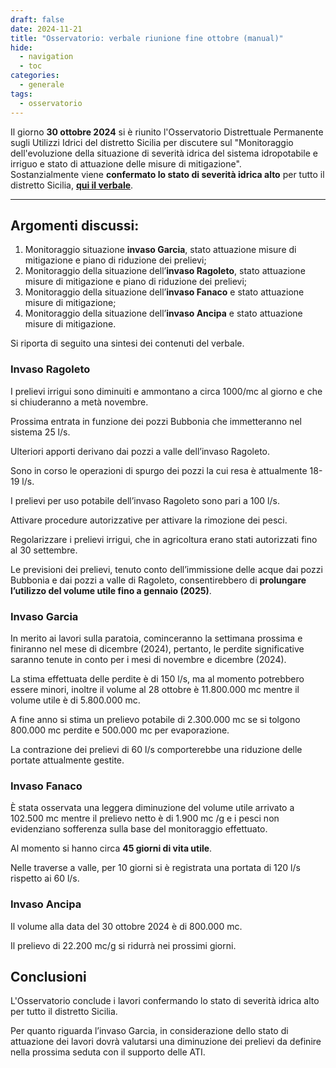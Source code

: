 ```yaml
---
draft: false
date: 2024-11-21
title: "Osservatorio: verbale riunione fine ottobre (manual)"
hide:
  - navigation
  - toc
categories:
  - generale
tags:
  - osservatorio
---
```



Il giorno **30 ottobre 2024** si è riunito l'Osservatorio Distrettuale Permanente sugli Utilizzi Idrici del distretto Sicilia per discutere sul "Monitoraggio dell'evoluzione della situazione di severità idrica del sistema idropotabile e irriguo e stato di attuazione delle misure di mitigazione".<br>
Sostanzialmente viene **confermato lo stato di severità idrica alto** per tutto il distretto Sicilia, [**qui il verbale**](https://www.regione.sicilia.it/sites/default/files/2024-11/Verbale_OPUI_30_ottobre_2024.pdf).

---

## Argomenti discussi:

1. Monitoraggio situazione **invaso Garcia**, stato attuazione misure di mitigazione e piano di riduzione dei prelievi;
2. Monitoraggio della situazione dell’**invaso Ragoleto**, stato attuazione misure di mitigazione e piano di riduzione dei prelievi;
3. Monitoraggio della situazione dell’**invaso Fanaco** e stato attuazione misure di mitigazione;
4. Monitoraggio della situazione dell’**invaso Ancipa** e stato attuazione misure di mitigazione. 

Si riporta di seguito una sintesi dei contenuti del verbale.

<!-- more -->


### Invaso Ragoleto

I prelievi irrigui sono diminuiti e ammontano a circa 1000/mc al giorno e che si chiuderanno a metà novembre.

Prossima entrata in funzione dei pozzi Bubbonia che immetteranno nel sistema 25 l/s.

Ulteriori apporti derivano dai pozzi a valle dell’invaso Ragoleto. 

Sono in corso le operazioni di spurgo dei pozzi la cui resa è attualmente 18-19 l/s.

I prelievi per uso potabile dell’invaso Ragoleto sono pari a 100 l/s.

Attivare procedure autorizzative per attivare la rimozione dei pesci.

Regolarizzare i prelievi irrigui, che in agricoltura erano stati autorizzati fino al 30 settembre.

Le previsioni dei prelievi, tenuto conto dell’immissione delle acque dai pozzi Bubbonia e dai pozzi a valle di Ragoleto, consentirebbero di **prolungare l’utilizzo del volume utile fino a gennaio (2025)**.


### Invaso Garcia

In merito ai lavori sulla paratoia, cominceranno la settimana prossima e finiranno nel mese di dicembre (2024), pertanto, le perdite significative saranno tenute in conto per i mesi di novembre e dicembre (2024).

La stima effettuata delle perdite è di 150 l/s, ma al momento potrebbero essere minori, inoltre il volume al 28 ottobre è 11.800.000 mc mentre il volume utile è di 5.800.000 mc.

A fine anno si stima un prelievo potabile di 2.300.000 mc se si tolgono 800.000 mc perdite e 500.000 mc per evaporazione.  

La contrazione dei prelievi di 60 l/s comporterebbe una riduzione delle portate attualmente gestite.


### Invaso Fanaco

È stata osservata una leggera diminuzione del volume utile arrivato a 102.500 mc mentre il prelievo netto è di 1.900 mc /g e i pesci non evidenziano sofferenza sulla base del monitoraggio effettuato.

Al momento si hanno circa **45 giorni di vita utile**.

Nelle traverse a valle, per 10 giorni si è registrata una portata di 120 l/s rispetto ai 60 l/s.


### Invaso Ancipa

Il volume alla data del 30 ottobre 2024 è di 800.000 mc.

Il prelievo di 22.200 mc/g si ridurrà nei prossimi giorni.



## Conclusioni

L'Osservatorio conclude i lavori confermando lo stato di severità idrica alto per tutto il distretto Sicilia.

Per quanto riguarda l’invaso Garcia, in considerazione dello stato di attuazione dei lavori dovrà valutarsi una diminuzione dei prelievi da definire nella prossima seduta con il supporto delle ATI.
